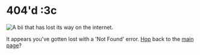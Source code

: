 <!-- Copyright (c) 2023-2025 Pridecraft Studios & contributors
	 SPDX-License-Identifier: CC-BY-SA-4.0
	 https://git.pridecraft.gay/website/blob/HEAD/LICENSE-CC-BY-SA-4.0 -->

<div class="error">

# 404'd :3c

![A bii that has lost its way on the internet.](/assets/lost.webp)

It appears you've gotten lost with a 'Not Found' error. [Hop](/frog) back to the [main page](/)?

</div>
